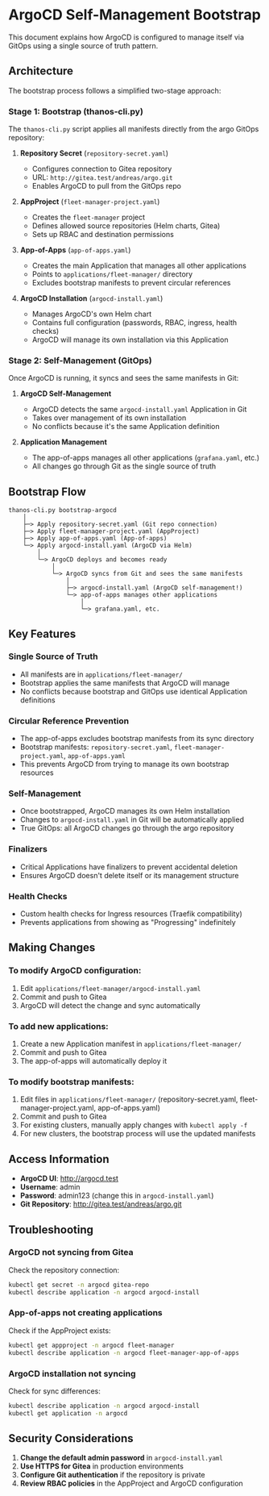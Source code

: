 # ArgoCD Self-Management Bootstrap

This document explains how ArgoCD is configured to manage itself via GitOps using a single source of truth pattern.

## Architecture

The bootstrap process follows a simplified two-stage approach:

### Stage 1: Bootstrap (thanos-cli.py)
The `thanos-cli.py` script applies all manifests directly from the argo GitOps repository:

1. **Repository Secret** (`repository-secret.yaml`)
   - Configures connection to Gitea repository
   - URL: `http://gitea.test/andreas/argo.git`
   - Enables ArgoCD to pull from the GitOps repo

2. **AppProject** (`fleet-manager-project.yaml`)
   - Creates the `fleet-manager` project
   - Defines allowed source repositories (Helm charts, Gitea)
   - Sets up RBAC and destination permissions

3. **App-of-Apps** (`app-of-apps.yaml`)
   - Creates the main Application that manages all other applications
   - Points to `applications/fleet-manager/` directory
   - Excludes bootstrap manifests to prevent circular references

4. **ArgoCD Installation** (`argocd-install.yaml`)
   - Manages ArgoCD's own Helm chart
   - Contains full configuration (passwords, RBAC, ingress, health checks)
   - ArgoCD will manage its own installation via this Application

### Stage 2: Self-Management (GitOps)
Once ArgoCD is running, it syncs and sees the same manifests in Git:

1. **ArgoCD Self-Management**
   - ArgoCD detects the same `argocd-install.yaml` Application in Git
   - Takes over management of its own installation
   - No conflicts because it's the same Application definition

2. **Application Management**
   - The app-of-apps manages all other applications (`grafana.yaml`, etc.)
   - All changes go through Git as the single source of truth

## Bootstrap Flow

```
thanos-cli.py bootstrap-argocd
    │
    ├─> Apply repository-secret.yaml (Git repo connection)
    ├─> Apply fleet-manager-project.yaml (AppProject)
    ├─> Apply app-of-apps.yaml (App-of-apps)
    └─> Apply argocd-install.yaml (ArgoCD via Helm)
        │
        └─> ArgoCD deploys and becomes ready
            │
            └─> ArgoCD syncs from Git and sees the same manifests
                │
                ├─> argocd-install.yaml (ArgoCD self-management!)
                └─> app-of-apps manages other applications
                    │
                    └─> grafana.yaml, etc.
```

## Key Features

### Single Source of Truth
- All manifests are in `applications/fleet-manager/`
- Bootstrap applies the same manifests that ArgoCD will manage
- No conflicts because bootstrap and GitOps use identical Application definitions

### Circular Reference Prevention
- The app-of-apps excludes bootstrap manifests from its sync directory
- Bootstrap manifests: `repository-secret.yaml`, `fleet-manager-project.yaml`, `app-of-apps.yaml`
- This prevents ArgoCD from trying to manage its own bootstrap resources

### Self-Management
- Once bootstrapped, ArgoCD manages its own Helm installation
- Changes to `argocd-install.yaml` in Git will be automatically applied
- True GitOps: all ArgoCD changes go through the argo repository

### Finalizers
- Critical Applications have finalizers to prevent accidental deletion
- Ensures ArgoCD doesn't delete itself or its management structure

### Health Checks
- Custom health checks for Ingress resources (Traefik compatibility)
- Prevents applications from showing as "Progressing" indefinitely

## Making Changes

### To modify ArgoCD configuration:
1. Edit `applications/fleet-manager/argocd-install.yaml`
2. Commit and push to Gitea
3. ArgoCD will detect the change and sync automatically

### To add new applications:
1. Create a new Application manifest in `applications/fleet-manager/`
2. Commit and push to Gitea
3. The app-of-apps will automatically deploy it

### To modify bootstrap manifests:
1. Edit files in `applications/fleet-manager/` (repository-secret.yaml, fleet-manager-project.yaml, app-of-apps.yaml)
2. Commit and push to Gitea
3. For existing clusters, manually apply changes with `kubectl apply -f`
4. For new clusters, the bootstrap process will use the updated manifests

## Access Information

- **ArgoCD UI**: http://argocd.test
- **Username**: admin
- **Password**: admin123 (change this in `argocd-install.yaml`)
- **Git Repository**: http://gitea.test/andreas/argo.git

## Troubleshooting

### ArgoCD not syncing from Gitea
Check the repository connection:
```bash
kubectl get secret -n argocd gitea-repo
kubectl describe application -n argocd argocd-install
```

### App-of-apps not creating applications
Check if the AppProject exists:
```bash
kubectl get appproject -n argocd fleet-manager
kubectl describe application -n argocd fleet-manager-app-of-apps
```

### ArgoCD installation not syncing
Check for sync differences:
```bash
kubectl describe application -n argocd argocd-install
kubectl get application -n argocd
```

## Security Considerations

1. **Change the default admin password** in `argocd-install.yaml`
2. **Use HTTPS for Gitea** in production environments
3. **Configure Git authentication** if the repository is private
4. **Review RBAC policies** in the AppProject and ArgoCD configuration

